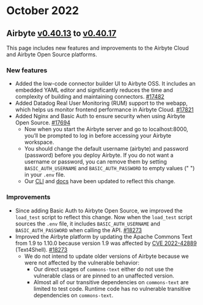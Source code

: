 # October 2022

## Airbyte [v0.40.13](https://github.com/airbytehq/airbyte/releases/tag/v0.40.13) to [v0.40.17](https://github.com/airbytehq/airbyte/releases/tag/v0.40.17)

This page includes new features and improvements to the Airbyte Cloud and Airbyte Open Source platforms.

### New features

- Added the low-code connector builder UI to Airbyte OSS. It includes an embedded YAML editor and significantly reduces the time and complexity of building and maintaining connectors. [#17482](https://github.com/airbytehq/airbyte/pull/17482)
- Added Datadog Real User Monitoring (RUM) support to the webapp, which helps us monitor frontend performance in Airbyte Cloud. [#17821](https://github.com/airbytehq/airbyte/pull/17821)
- Added Nginx and Basic Auth to ensure security when using Airbyte Open Source. [#17694](https://github.com/airbytehq/airbyte/pull/17694)
  - Now when you start the Airbyte server and go to localhost:8000, you’ll be prompted to log in before accessing your Airbyte workspace.
  - You should change the default username (airbyte) and password (password) before you deploy Airbyte. If you do not want a username or password, you can remove them by setting `BASIC_AUTH_USERNAME` and `BASIC_AUTH_PASSWORD` to empty values (" ") in your `.env` file.
  - Our [CLI](https://github.com/airbytehq/airbyte/pull/17982) and [docs](/deploying-airbyte/quickstart) have been updated to reflect this change.

### Improvements

- Since adding Basic Auth to Airbyte Open Source, we improved the `load_test` script to reflect this change. Now when the `load_test` script sources the `.env` file, it includes `BASIC_AUTH_USERNAME` and `BASIC_AUTH_PASSWORD` when calling the API. [#18273](https://github.com/airbytehq/airbyte/pull/18273)
- Improved the Airbyte platform by updating the Apache Commons Text from 1.9 to 1.10.0 because version 1.9 was affected by [CVE 2022-42889](https://nvd.nist.gov/vuln/detail/CVE-2022-42889) (Text4Shell). [#18273](https://github.com/airbytehq/airbyte/pull/18273)
  - We do not intend to update older versions of Airbyte because we were not affected by the vulnerable behavior:
    - Our direct usages of `commons-text` either do not use the vulnerable class or are pinned to an unaffected version.
    - Almost all of our transitive dependencies on `commons-text` are limited to test code. Runtime code has no vulnerable transitive dependencies on `commons-text`.
